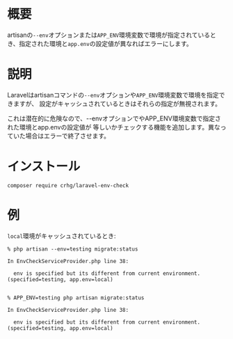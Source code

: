 # 概要

artisanの`--env`オプションまたは`APP_ENV`環境変数で環境が指定されているとき、指定された環境と`app.env`の設定値が異なればエラーにします。

# 説明

Laravelはartisanコマンドの`--env`オプションや`APP_ENV`環境変数で環境を指定できますが、
設定がキャッシュされているときはそれらの指定が無視されます。

これは潜在的に危険なので、--envオプションでやAPP_ENV環境変数で指定された環境とapp.envの設定値が
等しいかチェックする機能を追加します。異なっていた場合はエラーで終了させます。

# インストール

```console
composer require crhg/laravel-env-check
```

# 例

`local`環境がキャッシュされているとき:

```console
% php artisan --env=testing migrate:status

In EnvCheckServiceProvider.php line 38:

  env is specified but its different from current environment. (specified=testing, app.env=local)


% APP_ENV=testing php artisan migrate:status

In EnvCheckServiceProvider.php line 38:

  env is specified but its different from current environment. (specified=testing, app.env=local)


```